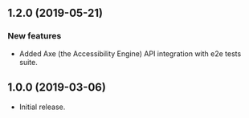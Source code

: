 ## 1.2.0 (2019-05-21)

### New features

- Added Axe (the Accessibility Engine) API integration with e2e tests suite.

## 1.0.0 (2019-03-06)

-   Initial release.
